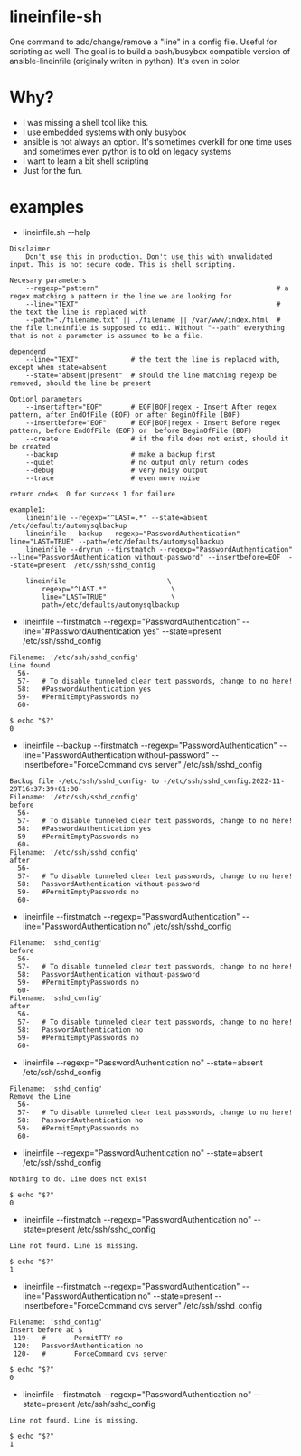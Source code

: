 # lineinfile-sh
One command to add/change/remove a "line" in a config file. Useful for scripting as well.  The goal is to build a bash/busybox compatible version of ansible-lineinfile (originaly writen in python). It's even in color.

# Why? 
* I was missing a shell tool like this. 
* I use embedded systems with only busybox 
* ansible is not always an option. It's sometimes overkill for one time uses and sometimes even python is to old on legacy systems
* I want to learn a bit shell scripting
* Just for the fun. 

# examples
* lineinfile.sh --help
```
Disclaimer 
    Don't use this in production. Don't use this with unvalidated input. This is not secure code. This is shell scripting. 
    
Necesary parameters
    --regexp="pattern"                                            # a regex matching a pattern in the line we are looking for
    --line="TEXT"                                                 # the text the line is replaced with
    --path="./filename.txt" || ./filename || /var/www/index.html  # the file lineinfile is supposed to edit. Without "--path" everything that is not a parameter is assumed to be a file.

dependend
    --line="TEXT"             # the text the line is replaced with, except when state=absent
    --state="absent|present"  # should the line matching regexp be removed, should the line be present

Optionl parameters
    --insertafter="EOF"       # EOF|BOF|regex - Insert After regex pattern, after EndOfFile (EOF) or after BeginOfFile (BOF)
    --insertbefore="EOF"      # EOF|BOF|regex - Insert Before regex pattern, before EndOfFile (EOF) or  before BeginOfFile (BOF)
    --create                  # if the file does not exist, should it be created
    --backup                  # make a backup first
    --quiet                   # no output only return codes
    --debug                   # very noisy output
    --trace                   # even more noise

return codes  0 for success 1 for failure

example1:
    lineinfile --regexp="^LAST=.*" --state=absent  /etc/defaults/automysqlbackup
    lineinfile --backup --regexp="PasswordAuthentication" --line="LAST=TRUE" --path=/etc/defaults/automysqlbackup
    lineinfile --dryrun --firstmatch --regexp="PasswordAuthentication" --line="PasswordAuthentication without-password" --insertbefore=EOF  --state=present  /etc/ssh/sshd_config

    lineinfile                         \
        regexp="^LAST.*"                \
        line="LAST=TRUE"                \
        path=/etc/defaults/automysqlbackup
```

* lineinfile  --firstmatch  --regexp="PasswordAuthentication" --line="#PasswordAuthentication yes"  --state=present  /etc/ssh/sshd_config 
```
Filename: '/etc/ssh/sshd_config'
Line found
  56-
  57-   # To disable tunneled clear text passwords, change to no here!
  58:   #PasswordAuthentication yes
  59-   #PermitEmptyPasswords no
  60-
  
$ echo "$?"
0

```

* lineinfile --backup --firstmatch --regexp="PasswordAuthentication" --line="PasswordAuthentication without-password" --insertbefore="ForceCommand cvs server" /etc/ssh/sshd_config
```
Backup file -/etc/ssh/sshd_config- to -/etc/ssh/sshd_config.2022-11-29T16:37:39+01:00-
Filename: '/etc/ssh/sshd_config'
before
  56-
  57-   # To disable tunneled clear text passwords, change to no here!
  58:   #PasswordAuthentication yes
  59-   #PermitEmptyPasswords no
  60-
Filename: '/etc/ssh/sshd_config'
after
  56-
  57-   # To disable tunneled clear text passwords, change to no here!
  58:   PasswordAuthentication without-password
  59-   #PermitEmptyPasswords no
  60-
```

* lineinfile --firstmatch --regexp="PasswordAuthentication" --line="PasswordAuthentication no"  /etc/ssh/sshd_config
```
Filename: 'sshd_config'
before
  56-
  57-   # To disable tunneled clear text passwords, change to no here!
  58:   PasswordAuthentication without-password
  59-   #PermitEmptyPasswords no
  60-
Filename: 'sshd_config'
after
  56-
  57-   # To disable tunneled clear text passwords, change to no here!
  58:   PasswordAuthentication no
  59-   #PermitEmptyPasswords no
  60-

```

* lineinfile  --regexp="PasswordAuthentication no"  --state=absent  /etc/ssh/sshd_config
```
Filename: 'sshd_config'
Remove the Line
  56-
  57-   # To disable tunneled clear text passwords, change to no here!
  58:   PasswordAuthentication no
  59-   #PermitEmptyPasswords no
  60-

```
* lineinfile  --regexp="PasswordAuthentication no"  --state=absent  /etc/ssh/sshd_config
```
Nothing to do. Line does not exist

$ echo "$?"
0
```

* lineinfile  --firstmatch  --regexp="PasswordAuthentication no"   --state=present   /etc/ssh/sshd_config
```
Line not found. Line is missing.

$ echo "$?"
1
```

* lineinfile  --firstmatch  --regexp="PasswordAuthentication" --line="PasswordAuthentication no"  --state=present  --insertbefore="ForceCommand cvs server"  /etc/ssh/sshd_config 
```
Filename: 'sshd_config'
Insert before at $
 119-   #       PermitTTY no
 120:   PasswordAuthentication no
 120-   #       ForceCommand cvs server   
 
$ echo "$?"
0
```

* lineinfile  --firstmatch  --regexp="PasswordAuthentication no"  --state=present   /etc/ssh/sshd_config
```
Line not found. Line is missing.

$ echo "$?"
1
```
